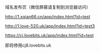 域名发布页（微信屏蔽请复制到浏览器访问）


http://1.xqian66.cn/app/index.html?id=test

http://1.love-520.uk/app/index.html?id=test3

https://cj.lovebits.uk/app/index.html?id=test


即将停用cj8.lovebits.uk
